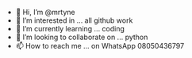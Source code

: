 - 👋 Hi, I’m @mrtyne
- 👀 I’m interested in ... all github work
- 🌱 I’m currently learning ... coding 
- 💞️ I’m looking to collaborate on ... python 
- 📫 How to reach me ... on WhatsApp 08050436797

<!---
mrtyne/mrtyne is a ✨ special ✨ repository because its `README.md` (this file) appears on your GitHub profile.
You can click the Preview link to take a look at your changes.
--->
